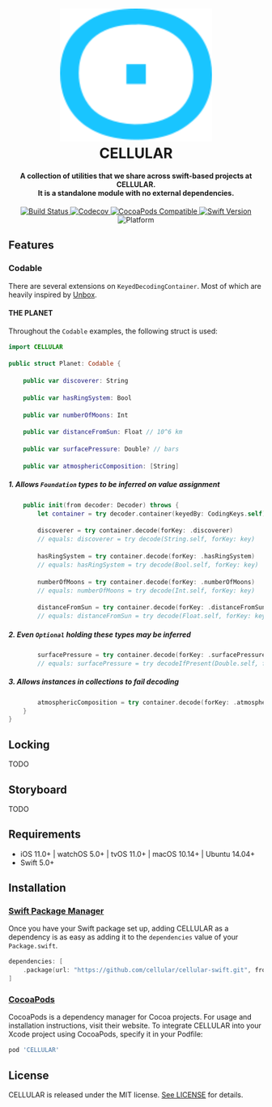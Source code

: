 <!-- markdownlint-disable MD002 MD033 MD041 -->
<h1 align="center">
  <a href="https://cellular.de">
    <img src="./.github/cellular.svg" width="300" max-width="50%">
  </a>
  <br>CELLULAR<br>
</h1>

<h4 align="center">
    A collection of utilities that we share across swift-based projects at CELLULAR.
    <br />It is a standalone module with no external dependencies.
</h4>

<p align="center">
    <a href="https://travis-ci.com/cellular/cellular-swift">
        <img src="https://travis-ci.com/cellular/cellular-swift.svg?branch=master" alt="Build Status" />
    </a>
    <a href="https://codecov.io/gh/cellular/cellular-swift">
        <img src="https://codecov.io/gh/cellular/cellular-swift/branch/master/graph/badge.svg" alt="Codecov" />
    </a>
    <a href="https://cocoapods.org/pods/cellular">
        <img src="https://img.shields.io/cocoapods/v/CELLULAR.svg" alt="CocoaPods Compatible" />
    </a>
    <a href="https://swift.org">
        <img src="https://img.shields.io/badge/swift-5.0+-orange.svg" alt="Swift Version" />
    </a>
    <img src="https://img.shields.io/badge/platform-iOS%20%7C%20watchOS%20%7C%20tvOS%20%7C%20macOS%20%7C%20linux-lightgrey.svg" alt="Platform" />
</h4>
<!-- markdownlint-enable MD033 -->

## Features

### Codable

There are several extensions on `KeyedDecodingContainer`.
Most of which are heavily inspired by [Unbox](https://github.com/JohnSundell/Unbox).

#### THE PLANET

Throughout the `Codable` examples, the following struct is used:

```swift
import CELLULAR

public struct Planet: Codable {

    public var discoverer: String

    public var hasRingSystem: Bool

    public var numberOfMoons: Int

    public var distanceFromSun: Float // 10^6 km

    public var surfacePressure: Double? // bars

    public var atmosphericComposition: [String]
```

##### 1. Allows `Foundation` types to be inferred on value assignment

```swift
    public init(from decoder: Decoder) throws {
        let container = try decoder.container(keyedBy: CodingKeys.self)

        discoverer = try container.decode(forKey: .discoverer)
        // equals: discoverer = try decode(String.self, forKey: key)

        hasRingSystem = try container.decode(forKey: .hasRingSystem)
        // equals: hasRingSystem = try decode(Bool.self, forKey: key)

        numberOfMoons = try container.decode(forKey: .numberOfMoons)
        // equals: numberOfMoons = try decode(Int.self, forKey: key)
        
        distanceFromSun = try container.decode(forKey: .distanceFromSun)
        // equals: distanceFromSun = try decode(Float.self, forKey: key)
```

##### 2. Even `Optional` holding these types may be inferred

```swift
        surfacePressure = try container.decode(forKey: .surfacePressure)
        // equals: surfacePressure = try decodeIfPresent(Double.self, forKey: key)
```

##### 3. Allows instances in collections to fail decoding

```swift
        atmosphericComposition = try container.decode(forKey: .atmosphericComposition, allowInvalidElements: true) ?? []
    }
}
```

## Locking

TODO

## Storyboard

TODO

## Requirements

- iOS 11.0+ | watchOS 5.0+ | tvOS 11.0+ | macOS 10.14+ | Ubuntu 14.04+
- Swift 5.0+

## Installation

### [Swift Package Manager](https://swift.org/package-manager/)

Once you have your Swift package set up, adding CELLULAR as a dependency is as easy as adding it to the `dependencies` value of your `Package.swift`.

```swift
dependencies: [
    .package(url: "https://github.com/cellular/cellular-swift.git", from: "5.1")
]
```

### [CocoaPods](https://cocoapods.org)

CocoaPods is a dependency manager for Cocoa projects. For usage and installation instructions, visit their website. To integrate CELLULAR into your Xcode project using CocoaPods, specify it in your Podfile:

```ruby
pod 'CELLULAR'
```

## License

CELLULAR is released under the MIT license. [See LICENSE](https://github.com/cellular/cellular-swift/blob/master/LICENSE) for details.
